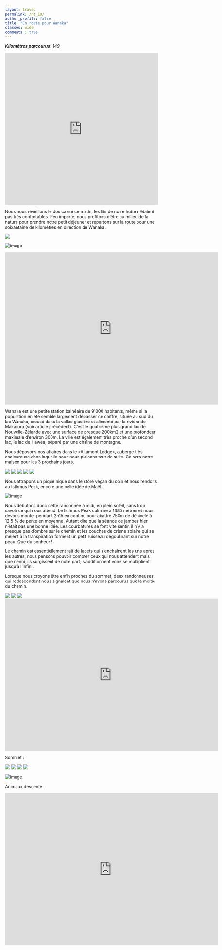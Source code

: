 ```yaml
---
layout: travel
permalink: /nz_10/
author_profile: false
title: "En route pour Wanaka"
classes: wide
comments : true
---
```


<!-- jQuery 1.8 or later, 33 KB -->
<script src="https://ajax.googleapis.com/ajax/libs/jquery/1.11.1/jquery.min.js"></script>

<!-- Fotorama from CDNJS, 19 KB -->
<link  href="https://cdnjs.cloudflare.com/ajax/libs/fotorama/4.6.4/fotorama.css" rel="stylesheet">
<script src="https://cdnjs.cloudflare.com/ajax/libs/fotorama/4.6.4/fotorama.js"></script>

***Kilomètres parcourus***: *149*

<iframe src="https://www.google.com/maps/d/u/0/embed?mid=1dQ1YPo5J--F48R0ep3aa1KUt5b6Oj0vp" width="100%" height="500" frameBorder="0"></iframe>

<br>

Nous nous réveillons le dos cassé ce matin, les lits de notre hutte n’étaient pas très confortables. Peu importe, nous profitons d’être au milieu de la nature pour prendre notre petit déjeuner et repartons sur la route pour une soixantaine de kilomètres en direction de Wanaka. 

<div class="fotorama">
  <img src="https://drive.google.com/uc?id=1yOreFy6iEhuGLBKFPmRPJQuFm_Q92eAY">
</div>

![image](https://drive.google.com/uc?id=1SS973AoQ63tXeQfluTulIc7pzZl-hCip)

<iframe width="700" height="500" src="https://www.youtube.com/embed/brufNFH-9jo" frameborder="0" allow="accelerometer; autoplay; encrypted-media; gyroscope; picture-in-picture" allowfullscreen></iframe>

<br>

Wanaka est une petite station balnéaire de 9'000 habitants, même si la population en été semble largement dépasser ce chiffre, située au sud du lac Wanaka, creusé dans la vallée  glacière et alimenté par la rivière de Makarora (voir article précédent). C’est le quatrième plus grand lac de Nouvelle-Zélande avec une surface de presque 200km2 et une profondeur maximale d’environ 300m. La ville est également très proche d’un second lac, le lac de Hawea, séparé par une chaîne de montagne. 

Nous déposons nos affaires dans le «Altamont Lodge», auberge très chaleureuse dans laquelle nous nous plaisons tout de suite. Ce sera notre maison pour les 3 prochains jours.

<div class="fotorama">
  <img src="https://drive.google.com/uc?id=1OJSJbb_ChxuJMhTidyiofFoAvHpxAP46">
  <img src="https://drive.google.com/uc?id=1LRTDDLH70B4HH-GHZcHiN8N1N86JZDAY">
  <img src="https://drive.google.com/uc?id=12shKSlvXPA_8hC6MGXHBzrVkXe3tHIu_">
  <img src="https://drive.google.com/uc?id=1qhilqCZx_Ls4m92lxIewUlE3WwU_Rs1r">
  <img src="https://drive.google.com/uc?id=1aghmt0yEdwi86HaC52tHQnCGLPdWciXL">
</div>

Nous attrapons un pique nique dans le store vegan du coin et nous rendons au Isthmus Peak, encore une belle idée de Maël...

![image](https://drive.google.com/uc?id=1zKVKx9Nws1DZ7gFEHxcab4Qh207wT5yp)

Nous débutons donc cette randonnée à midi, en plein soleil, sans trop savoir ce qui nous attend. Le Isthmus Peak culmine à 1385 mètres et nous devons monter pendant 2h15 en continu pour abattre 750m de dénivelé à 12.5 % de pente en moyenne. Autant dire que la séance de jambes hier n’était pas une bonne idée. Les courbatures se font vite sentir, il n’y a presque pas d’ombre sur le chemin et les couches de crème solaire qui se mêlent à la transpiration forment un petit ruisseau dégoulinant sur notre peau. Que du bonheur ! 

Le chemin est essentiellement fait de lacets qui s’enchaînent les uns après les autres, nous pensons pouvoir compter ceux qui nous attendent mais que nenni, ils surgissent de nulle part, s’additionnent voire se multiplient jusqu’à l’infini. 

Lorsque nous croyons être enfin proches du sommet, deux randonneuses qui redescendent nous signalent que nous n’avons parcourus que la moitié du chemin.

<div class="fotorama">
  <img src="https://drive.google.com/uc?id=1fwv1nZcQy0-RtErgYQL7JB8omSr1IFmD">
  <img src="https://drive.google.com/uc?id=1VAtwgK9EosBt-VQZ0lcA55unaomamyfj">
  <img src="https://drive.google.com/uc?id=1WL7KdzryqsFv3kaPlwyxHbAZt7echXqE">
</div>

<iframe width="700" height="500" src="https://www.youtube.com/embed/g2Gz5WhqKBE" frameborder="0" allow="accelerometer; autoplay; encrypted-media; gyroscope; picture-in-picture" allowfullscreen></iframe>

<br>

Sommet :

<div class="fotorama">
  <img src="https://drive.google.com/uc?id=1dfubpeOQD_HspSXpAWR0pRrUBitkOkez">
  <img src="https://drive.google.com/uc?id=1zSaR7b6W7GDnbCpKVt2-0phW-9j5wdC4">
  <img src="https://drive.google.com/uc?id=1hKHG2ChJeYzwI2dwXRkmoHIbXjDqZHoy">
  <img src="https://drive.google.com/uc?id=1McGCmW9ADeh38sBH6XpbENu5cpINjc20">
</div>

![image](https://drive.google.com/uc?id=11di16QGv94hSJOB14UEsr4Y3uEMWFIOb)

Animaux descente:

<iframe width="700" height="500" src="https://www.youtube.com/embed/_j9xw7aClsQ" frameborder="0" allow="accelerometer; autoplay; encrypted-media; gyroscope; picture-in-picture" allowfullscreen></iframe>

<br>

